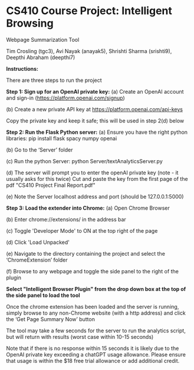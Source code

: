 # CS410 Course Project: Intelligent Browsing

Webpage Summarization Tool

Tim Crosling (tgc3), Avi Nayak (anayak5), Shrishti Sharma (srishti9), Deepthi Abraham (deepthi7)

**Instructions:**

There are three steps to run the project

**Step 1: Sign up for an OpenAI private key:**
(a) Create an OpenAI account and sign-in (https://platform.openai.com/signup)

(b) Create a new private API key at https://platform.openai.com/api-keys 

Copy the private key and keep it safe; this will be used in step 2(d) below


**Step 2: Run the Flask Python server:**
(a) Ensure you have the right python libraries:
         pip install flask spacy numpy openai


(b) Go to the ‘Server’ folder

(c) Run the python Server:
         python Server/textAnalyticsServer.py
		 
(d) The server will prompt you to enter the openAI private key (note - it usually asks for this twice)
		Cut and paste the key from the first page of the pdf "CS410 Project Final Report.pdf"

(e) Note the Server localhost address and port (should be 127.0.0.1:5000)

**Step 3: Load the extender into Chrome:**
(a) Open Chrome Browser

(b) Enter chrome://extensions/ in the address bar

(c) Toggle 'Developer Mode' to ON at the top right of the page

(d) Click 'Load Unpacked'

(e) Navigate to the directory containing the project and select the ‘ChromeExtension’ folder

(f) Browse to any webpage and toggle the side panel to the right of the plugin 

**Select "Intelligent Browser Plugin" from the drop down box at the top of the side panel to load the tool**

Once the chrome extension has been loaded and the server is running, simply browse to any non-Chrome website (with a http address) and click the ‘Get Page Summary Now’ button

The tool may take a few seconds for the server to run the analytics script, but will return with results (worst case within 10-15 seconds)

Note that if there is no response within 15 seconds it is likely due to the OpenAI private key exceeding a chatGPT usage allowance.  Please ensure that usage is within the $18 free trial allowance or add additional credit.
